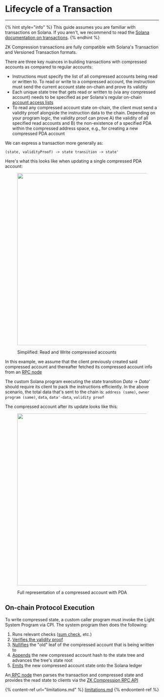 
# Lifecycle of a Transaction

***

{% hint style="info" %}
This guide assumes you are familiar with transactions on Solana. If you aren't, we recommend to read the [Solana documentation on transactions](https://solana.com/docs/core/transactions).
{% endhint %}

ZK Compression transactions are fully compatible with Solana's Transaction and Versioned Transaction formats.&#x20;

There are three key nuances in building transactions with compressed accounts as compared to regular accounts:

* Instructions must specify the list of all compressed accounts being read or written to. To read or write to a compressed account, the instruction must send the current account state on-chain and prove its validity
* Each unique state tree that gets read or written to (via any compressed account) needs to be specified as per Solana's regular on-chain [account access lists](https://solana.com/docs/core/transactions#array-of-account-addresses)
* To read any compressed account state on-chain, the client must send a validity proof alongside the instruction data to the chain. Depending on your program logic, the validity proof can prove A) the validity of all specified read accounts and B) the non-existence of a specified PDA within the compressed address space, e.g., for creating a new compressed PDA account

We can express a transaction more generally as:

`(state, validityProof) -> state transition -> state'`

Here's what this looks like when updating a single compressed PDA account:

<figure><img src="../../.gitbook/assets/image (7).png" alt="" width="563"><figcaption><p>Simplified: Read and Write compressed accounts</p></figcaption></figure>

In this example, we assume that the client previously created said compressed account and thereafter fetched its compressed account info from an [RPC node](../node-operators.md#photon-indexer-node)

The custom Solana program executing the state transition _Data_ -> _Data'_ should require its client to pack the instructions efficiently. In the above scenario, the total data that's sent to the chain is: `address (same)`, `owner program (same)`, `data`, `data'-data`, `validity proof`

The compressed account after its update looks like this:

<figure><img src="../../.gitbook/assets/image (8).png" alt="" width="563"><figcaption><p>Full representation of a compressed account with PDA</p></figcaption></figure>

## On-chain Protocol Execution

To write compressed state, a custom caller program must invoke the Light System Program via CPI. The system program then does the following:

1. Runs relevant checks ([sum check](https://github.com/Lightprotocol/light-protocol/blob/v.1.0.0/programs/system/src/invoke/verify_state_proof.rs#L204-L210), etc.)
2. [Verifies the validity proof](https://github.com/Lightprotocol/light-protocol/blob/v.1.0.0/programs/system/src/invoke/processor.rs#L209-L214)&#x20;
3. [Nullifies](https://github.com/Lightprotocol/light-protocol/blob/v.1.0.0/programs/system/src/invoke/processor.rs#L209-L214) the "old" leaf of the compressed account that is being written to
4. [Appends](https://github.com/Lightprotocol/light-protocol/blob/v.1.0.0/programs/system/src/invoke/processor.rs#L245-L254) the new compressed account hash to the state tree and advances the tree's state root
5. [Emits](https://github.com/Lightprotocol/light-protocol/blob/v.1.0.0/programs/system/src/invoke/processor.rs#L272-L279) the new compressed account state onto the Solana ledger

An[ RPC node](../node-operators.md#photon-indexer-node) then parses the transaction and compressed state and provides the read state to clients via the [ZK Compression RPC API](../../resources/json-rpc-methods/)

{% content-ref url="limitations.md" %}
[limitations.md](limitations.md)
{% endcontent-ref %}
